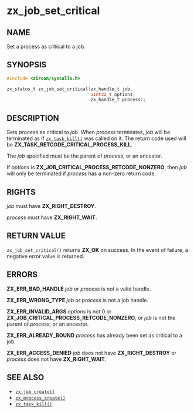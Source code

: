 # zx_job_set_critical

## NAME

<!-- Updated by update-docs-from-fidl, do not edit. -->

Set a process as critical to a job.

## SYNOPSIS

<!-- Updated by update-docs-from-fidl, do not edit. -->

```c
#include <zircon/syscalls.h>

zx_status_t zx_job_set_critical(zx_handle_t job,
                                uint32_t options,
                                zx_handle_t process);
```

## DESCRIPTION

Sets *process* as critical to *job*. When *process* terminates, *job* will be
terminated as if [`zx_task_kill()`] was called on it. The return code used will
be **ZX_TASK_RETCODE_CRITICAL_PROCESS_KILL**.

The *job* specified must be the parent of *process*, or an ancestor.

If *options* is **ZX_JOB_CRITICAL_PROCESS_RETCODE_NONZERO**, then *job* will
only be terminated if *process* has a non-zero return code.

## RIGHTS

<!-- Updated by update-docs-from-fidl, do not edit. -->

*job* must have **ZX_RIGHT_DESTROY**.

*process* must have **ZX_RIGHT_WAIT**.

## RETURN VALUE

`zx_job_set_critical()` returns **ZX_OK** on success. In the event of failure, a
negative error value is returned.

## ERRORS

**ZX_ERR_BAD_HANDLE**  *job* or *process* is not a valid handle.

**ZX_ERR_WRONG_TYPE**  *job* or *process* is not a job handle.

**ZX_ERR_INVALID_ARGS**  *options* is not 0 or
**ZX_JOB_CRITICAL_PROCESS_RETCODE_NONZERO**, or *job* is not the parent of
*process*, or an ancestor.

**ZX_ERR_ALREADY_BOUND**  *process* has already been set as critical to a job.

**ZX_ERR_ACCESS_DENIED**  *job* does not have **ZX_RIGHT_DESTROY** or *process*
does not have **ZX_RIGHT_WAIT**.

## SEE ALSO

 - [`zx_job_create()`]
 - [`zx_process_create()`]
 - [`zx_task_kill()`]

<!-- References updated by update-docs-from-fidl, do not edit. -->

[`zx_job_create()`]: job_create.md
[`zx_process_create()`]: process_create.md
[`zx_task_kill()`]: task_kill.md
